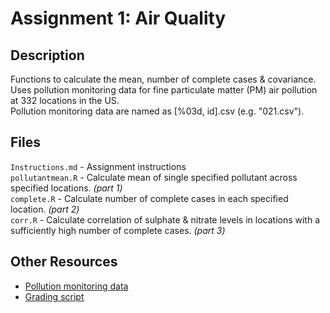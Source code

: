 # Assignment 1: Air Quality

## Description
Functions to calculate the mean, number of complete cases & covariance.  
Uses pollution monitoring data for fine particulate matter (PM) air pollution at 332 locations in the US.  
Pollution monitoring data are named as [%03d, id].csv (e.g. "021.csv").

## Files 
`Instructions.md` - Assignment instructions  
`pollutantmean.R` - Calculate mean of single specified pollutant across specified locations. _(part 1)_  
`complete.R` - Calculate number of complete cases in each specified location. _(part 2)_  
`corr.R` - Calculate correlation of sulphate & nitrate levels in locations with a sufficiently high number of complete cases. _(part 3)_  

## Other Resources
* [Pollution monitoring data](https://d396qusza40orc.cloudfront.net/rprog%2Fdata%2Fspecdata.zip)
* [Grading script](http://d396qusza40orc.cloudfront.net/rprog%2Fscripts%2Fsubmitscript1.R)